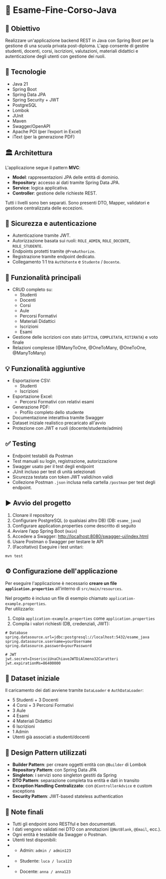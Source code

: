 # 📛 Esame-Fine-Corso-Java

## 🎯 Obiettivo
Realizzare un'applicazione backend REST in Java con Spring Boot per la gestione di una scuola privata post-diploma. L'app consente di gestire studenti, docenti, corsi, iscrizioni, valutazioni, materiali didattici e autenticazione degli utenti con gestione dei ruoli.

## 🧰 Tecnologie
- Java 21
- Spring Boot
- Spring Data JPA
- Spring Security + JWT
- PostgreSQL
- Lombok
- JUnit
- Maven
- Swagger/OpenAPI
- Apache POI (per l’export in Excel)
- iText (per la generazione PDF)

## 🏛️ Architettura
L'applicazione segue il pattern **MVC**:
- **Model**: rappresentazioni JPA delle entità di dominio.
- **Repository**: accesso ai dati tramite Spring Data JPA.
- **Service**: logica applicativa.
- **Controller**: gestione delle richieste REST.

Tutti i livelli sono ben separati. Sono presenti DTO, Mapper, validatori e gestione centralizzata delle eccezioni.

## 🔐 Sicurezza e autenticazione
- Autenticazione tramite JWT.
- Autorizzazione basata sui ruoli: `ROLE_ADMIN`, `ROLE_DOCENTE`, `ROLE_STUDENTE`.
- Endpoints protetti tramite `@PreAuthorize`.
- Registrazione tramite endpoint dedicato.
- Collegamento 1:1 tra `AuthUtente` e `Studente` / `Docente`.

## 🚀 Funzionalità principali
- CRUD completo su:
    - Studenti
    - Docenti
    - Corsi
    - Aule
    - Percorsi Formativi
    - Materiali Didattici
    - Iscrizioni
    - Esami
- Gestione delle iscrizioni con stato (`ATTIVA`, `COMPLETATA`, `RITIRATA`) e voto finale
- Relazioni complesse (@ManyToOne, @OneToMany, @OneToOne, @ManyToMany)

## 💡 Funzionalità aggiuntive
- Esportazione CSV:
    - Studenti
    - Iscrizioni
- Esportazione Excel:
    - Percorsi Formativi con relativi esami
- Generazione PDF:
    - Profilo completo dello studente
- Documentazione interattiva tramite Swagger
- Dataset iniziale realistico precaricato all'avvio
- Protezione con JWT e ruoli (docente/studente/admin)

## ✅ Testing
- Endpoint testabili da Postman
- Test manuali su login, registrazione, autorizzazione
- Swagger usato per il test degli endpoint
- JUnit incluso per test di unità selezionati
- Sicurezza testata con token JWT validi/non validi
- Collezione Postman `.json` inclusa nella cartella `/postman` per test degli endpoint.

## ▶️ Avvio del progetto
1. Clonare il repository
2. Configurare PostgreSQL (o qualsiasi altro DB) (DB: `esame_java`)
3. Configurare application.properties come descritto di seguito
4. Avviare l’app Spring Boot (`main`)
5. Accedere a Swagger: [http://localhost:8080/swagger-ui/index.html](http://localhost:8080/swagger-ui/index.html)
6. Usare Postman o Swagger per testare le API
7. (Facoltativo) Eseguire i test unitari:
```
mvn test
```

## ⚙️ Configurazione dell'applicazione

Per eseguire l'applicazione è necessario **creare un file `application.properties`** all’interno di `src/main/resources`.

Nel progetto è incluso un file di esempio chiamato `application-example.properties`.  
Per utilizzarlo:

1. Copia `application-example.properties` come `application.properties`
2. Compila i valori richiesti (DB, credenziali, JWT):

```properties
# Database
spring.datasource.url=jdbc:postgresql://localhost:5432/esame_java
spring.datasource.username=yourUsername
spring.datasource.password=yourPassword

# JWT
jwt.secret=InserisciUnaChiaveJWTDiAlmeno32Caratteri
jwt.expirationMs=86400000
```

## 🧪 Dataset iniziale
Il caricamento dei dati avviene tramite `DataLoader` e `AuthDataLoader`:
- 5 Studenti + 3 Docenti
- 4 Corsi + 3 Percorsi Formativi
- 3 Aule
- 4 Esami
- 4 Materiali Didattici
- 6 Iscrizioni
- 1 Admin
- Utenti già associati a studenti/docenti

## 📐 Design Pattern utilizzati
- **Builder Pattern**: per creare oggetti entità con `@Builder` di Lombok
- **Repository Pattern**: con Spring Data JPA
- **Singleton**: i servizi sono singleton gestiti da Spring
- **DTO Pattern**: separazione completa tra entità e dati in transito
- **Exception Handling Centralizzato**: con `@ControllerAdvice` e custom exceptions
- **Security Pattern**: JWT-based stateless authentication

## 📝 Note finali
- Tutti gli endpoint sono RESTful e ben documentati.
- I dati vengono validati nei DTO con annotazioni (`@NotBlank`, `@Email`, ecc.).
- Ogni entità è testabile da Swagger o Postman.
- Utenti test disponibili:
- - Admin: `admin / admin123`
- - Studente: `luca / luca123`
- - Docente: `anna / anna123`


